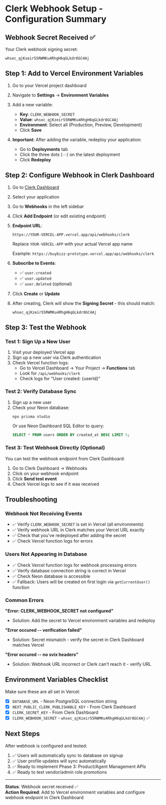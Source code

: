 # Clerk Webhook Setup - Configuration Summary

## Webhook Secret Received ✅

Your Clerk webhook signing secret:
```
whsec_qjKzeir55RWMKu4RhgH6qGLkdr8GC4Aj
```

## Step 1: Add to Vercel Environment Variables

1. Go to your Vercel project dashboard
2. Navigate to **Settings** → **Environment Variables**
3. Add a new variable:
   - **Key**: `CLERK_WEBHOOK_SECRET`
   - **Value**: `whsec_qjKzeir55RWMKu4RhgH6qGLkdr8GC4Aj`
   - **Environment**: Select all (Production, Preview, Development)
   - Click **Save**

4. **Important**: After adding the variable, redeploy your application:
   - Go to **Deployments** tab
   - Click the three dots (⋯) on the latest deployment
   - Click **Redeploy**

## Step 2: Configure Webhook in Clerk Dashboard

1. Go to [Clerk Dashboard](https://dashboard.clerk.com)
2. Select your application
3. Go to **Webhooks** in the left sidebar
4. Click **Add Endpoint** (or edit existing endpoint)

5. **Endpoint URL**: 
   ```
   https://YOUR-VERCEL-APP.vercel.app/api/webhooks/clerk
   ```
   Replace `YOUR-VERCEL-APP` with your actual Vercel app name
   
   Example: `https://buybizz-prototype.vercel.app/api/webhooks/clerk`

6. **Subscribe to Events**:
   - ✅ `user.created`
   - ✅ `user.updated`
   - ✅ `user.deleted` (optional)

7. Click **Create** or **Update**

8. After creating, Clerk will show the **Signing Secret** - this should match:
   ```
   whsec_qjKzeir55RWMKu4RhgH6qGLkdr8GC4Aj
   ```

## Step 3: Test the Webhook

### Test 1: Sign Up a New User
1. Visit your deployed Vercel app
2. Sign up a new user via Clerk authentication
3. Check Vercel function logs:
   - Go to Vercel Dashboard → Your Project → **Functions** tab
   - Look for `/api/webhooks/clerk`
   - Check logs for "User created: {userId}"

### Test 2: Verify Database Sync
1. Sign up a new user
2. Check your Neon database:
   ```bash
   npx prisma studio
   ```
   Or use Neon Dashboard SQL Editor to query:
   ```sql
   SELECT * FROM users ORDER BY created_at DESC LIMIT 5;
   ```

### Test 3: Test Webhook Directly (Optional)
You can test the webhook endpoint from Clerk Dashboard:
1. Go to Clerk Dashboard → Webhooks
2. Click on your webhook endpoint
3. Click **Send test event**
4. Check Vercel logs to see if it was received

## Troubleshooting

### Webhook Not Receiving Events
- ✅ Verify `CLERK_WEBHOOK_SECRET` is set in Vercel (all environments)
- ✅ Verify webhook URL in Clerk matches your Vercel URL exactly
- ✅ Check that you've redeployed after adding the secret
- ✅ Check Vercel function logs for errors

### Users Not Appearing in Database
- ✅ Check Vercel function logs for webhook processing errors
- ✅ Verify database connection string is correct in Vercel
- ✅ Check Neon database is accessible
- ✅ Fallback: Users will be created on first login via `getCurrentUser()` function

### Common Errors

**"Error: CLERK_WEBHOOK_SECRET not configured"**
- Solution: Add the secret to Vercel environment variables and redeploy

**"Error occured -- verification failed"**
- Solution: Secret mismatch - verify the secret in Clerk Dashboard matches Vercel

**"Error occured -- no svix headers"**
- Solution: Webhook URL incorrect or Clerk can't reach it - verify URL

## Environment Variables Checklist

Make sure these are all set in Vercel:

- [x] `DATABASE_URL` - Neon PostgreSQL connection string
- [x] `NEXT_PUBLIC_CLERK_PUBLISHABLE_KEY` - From Clerk Dashboard
- [x] `CLERK_SECRET_KEY` - From Clerk Dashboard  
- [x] `CLERK_WEBHOOK_SECRET` - `whsec_qjKzeir55RWMKu4RhgH6qGLkdr8GC4Aj` ✅

## Next Steps

After webhook is configured and tested:

1. ✅ Users will automatically sync to database on signup
2. ✅ User profile updates will sync automatically  
3. ✅ Ready to implement Phase 3: Product/Agent Management APIs
4. ✅ Ready to test vendor/admin role promotions

---

**Status**: Webhook secret received ✅  
**Action Required**: Add to Vercel environment variables and configure webhook endpoint in Clerk Dashboard

